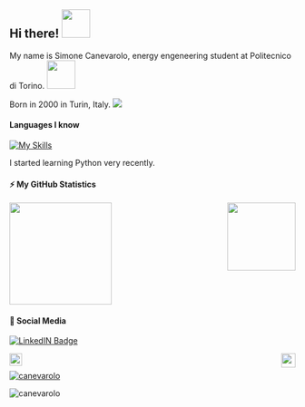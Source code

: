 ## Hi there! <img src="https://github.com/TheDudeThatCode/TheDudeThatCode/blob/master/Assets/Hi.gif" height="50" width="50">

My name is Simone Canevarolo, energy engeneering student at Politecnico di Torino.
<img src="" height="50" width="50">

Born in 2000 in Turin, Italy. 
<img src="https://github.com/madebybowtie/FlagKit/blob/master/Assets/PNG/IT.png">


#### Languages I know
</p>

[![My Skills](https://skills.thijs.gg/icons?i=c,python)](https://skills.thijs.gg)
</p>
I started learning Python very recently.

#### ⚡ My GitHub Statistics

<p>
<img height="180em" src="https://github-readme-stats.vercel.app/api?username=canevarolo&show_icons=true&hide_border=true&theme=vue-dark" />

<!-- Most Used Languages -->
<img align="right" height="120em" src="https://github-readme-stats.vercel.app/api/top-langs/?username=canevarolo&show_icons=true&hide_border=true&layout=compact&langs_count=8&theme=vue-dark"/>
</p>

#### 🔗 Social Media

[![LinkedIN Badge](https://img.shields.io/badge/-LinkedIn-0e76a8?logo=Linkedin&logoColor=white)](https://www.linkedin.com/in/simone-canevarolo-270952199/)

<a href="https://t.me/SCanevarolo"> <img align="right" src="https://github.githubassets.com/images/mona-whisper.gif" width="25px">
  <img align="left" alt="Mike's Telegram" width="22px" src="https://upload.wikimedia.org/wikipedia/commons/thumb/8/82/Telegram_logo.svg/1024px-Telegram_logo.svg.png" />
  
<br />
  
</p>

<p align="left"> <a href="https://github.com/ryo-ma/github-profile-trophy"><img src="https://github-profile-trophy.vercel.app/?username=canevarolo" alt="canevarolo" /></a> </p>
</p>
  
  <p align="left"> <img src="https://komarev.com/ghpvc/?username=canevarolo&label=Profile%20views&color=0e75b6&style=flat" alt="canevarolo" /> </p>
